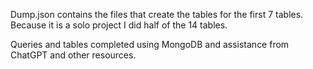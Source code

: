 Dump.json contains the files that create the tables 
for the first 7 tables. Because it is a solo project
I did half of the 14 tables. 

Queries and tables completed using MongoDB and assistance
from ChatGPT and other resources.